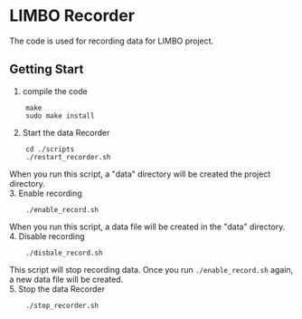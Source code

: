 # LIMBO Recorder
The code is used for recording data for LIMBO project.
## Getting Start
1. compile the code
```
    make
    sudo make install
```
2. Start the data Recorder
```
    cd ./scripts
    ./restart_recorder.sh
```
When you run this script, a "data" directory will be created the project directory.  
3. Enable recording
```
    ./enable_record.sh
```
When you run this script, a data file will be created in the "data" directory.   
4. Disable recording
```
    ./disbale_record.sh
```
This script will stop recording data. Once you run ```./enable_record.sh``` again, a new data file will be created.  
5. Stop the data Recorder
```
    ./stop_recorder.sh
```
